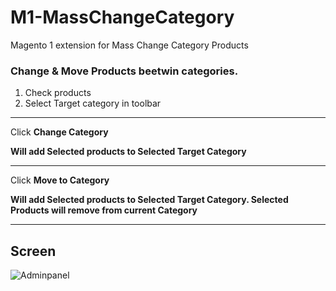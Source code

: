 # M1-MassChangeCategory
Magento 1 extension for Mass Change Category Products

### Change & Move Products beetwin categories.


1) Check products
2) Select Target category in toolbar

----


Click __Change Category__

__Will add Selected products to Selected Target Category__


----

Click __Move to Category__

__Will add Selected products to Selected Target Category. Selected Products will remove from current Category__


--------


## Screen
![Adminpanel](https://repository-images.githubusercontent.com/427163630/0d376795-656f-43d4-9186-59a24f0ec9b3)
